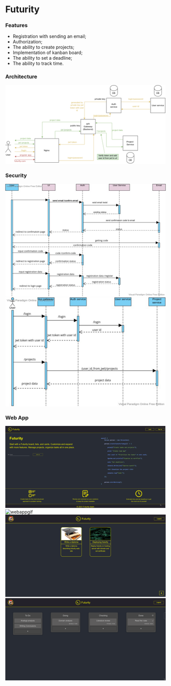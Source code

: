 # Futurity
### Features
- Registration with sending an email;
- Authorization;
- The ability to create projects;
- Implementation of kanban board;
- The ability to set a deadline; 
- The ability to track time.
### Architecture
![architecture](images/architecture.png)
### Security
![security1](images/security1.png)
![security2](images/security2.png)
### Web App
![webapp](images/webapp.png)
![webappgif](images/webapp.gif)
![webapp1](images/webapp1.png)
![webapp2](images/webapp2.png)
